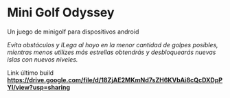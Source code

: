 # Mini Golf Odyssey
Un juego de minigolf para dispositivos android

_Evita obstáculos y lLega al hoyo en la menor cantidad de golpes posibles, mientras menos utilizes más estrellas obtendrás y desbloquearás nuevas islas con nuevos niveles._

Link último build
**https://drive.google.com/file/d/18ZjAE2MKmNd7sZH6KVbAi8cQcDXDpPYI/view?usp=sharing**
